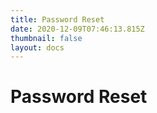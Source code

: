 ```yaml
---
title: Password Reset
date: 2020-12-09T07:46:13.815Z
thumbnail: false
layout: docs
---
```

# Password Reset